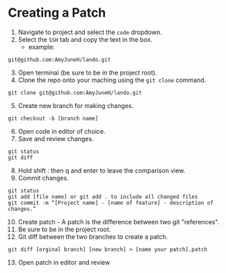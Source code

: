 # Creating a Patch

   1. Navigate to project and select the `code` dropdown.
   2. Select the `SSH` tab and copy the text in the box.
      * example:

 ```
git@github.com:AmyJuneH/lando.git
```

   3. Open terminal (be sure to be in the project root).
   4. Clone the repo onto your maching using the `git clone` command.

```git clone git@github.com:AmyJuneH/lando.git```

   5. Create new branch for making changes.

```git checkout -b [branch name]```

   6. Open code in editor of choice.
   7. Save and review changes.

```
git status
git diff
```

   8. Hold shift : then q and enter to leave the comparison view.
   9. Commit changes.

```
git status
git add [file name] or git add . to include all changed files
git commit -m “[Project name] - [name of feature] - description of changes.”
```

   10. Create patch - A patch is the difference between two git "references".
   11. Be sure to be in the project root.
   12. Git diff between the two branches to create a patch.


```
git diff [orginal branch] [new branch] > [name your patch].patch
```

   13. Open patch in editor and review 


